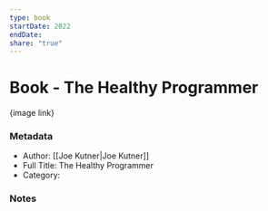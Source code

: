 ```yaml
---
type: book
startDate: 2022
endDate: 
share: "true"
---
```

# Book - The Healthy Programmer

{image link}


### Metadata

- Author: [[Joe Kutner|Joe Kutner]]
- Full Title: The Healthy Programmer
- Category: 


### Notes
